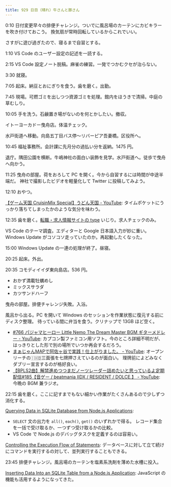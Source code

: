 ```yaml
---
title: 929 日目（晴れ）牛さんと豚さん
---
```


0:10 日付変更早々の排便チャレンジ。ついでに風呂場のカーテンにカビキラーを吹き付けておこう。
換気扇が常時回転しているからこれでいい。

さすがに遊び過ぎたので、寝るまで自習とする。

1:10 VS Code のユーザー設定の記述を一読する。

2:15 VS Code 設定ノート脱稿。麻雀の練習。一発でつかむクセが治らない。

3:30 就寝。

7:05 起床。納豆とおにぎりを食う。歯を磨く。出勤。

7:45 現場。可燃ゴミを出しつつ資源ゴミを処理。館内をほうきで清掃。中庭の草むしり。

10:05 手を洗う。石鹸置き場がないのを何とかしたい。撤収。

イトーヨーカドー曳舟店。体温チェック。

水戸街道へ移動。向島五丁目バス停～リバーピア吾妻橋。区役所へ。

10:45 福祉事務所。会計課に先月分の過払い分を返納。1475 円。

退庁。隅田公園を横断。牛嶋神社の面白い装飾を見学。水戸街道へ。徒歩で曳舟へ向かう。

11:25 曳舟の部屋。荷をおろして PC を開く。今から自習するには時間が中途半端だ。
神社で撮影したビデオを軽量化して Twitter に投稿してみよう。

12:10 おやつ。

[【ゲーム天国 CruisinMix Special】うどん天国 - YouTube](https://www.youtube.com/watch?v=961GkMMQKco):
タイムポケットにうっかり落ちてしまったかのような気分を味わう。

12:35 歯を磨く。[転職・求人情報サイトの type](https://type.jp/) いじり。求人チェックのみ。

VS Code のテーマ調査。エディターと Google 日本語入力が妙に重い。
Windows Update がコソコソ走っていたのか。再起動したくなった。

15:00 Windows Update の一連の処理が終了。昼寝。

20:25 起床。外出。

20:35 コモディイイダ東向島店。536 円。

* おかず満載牡蠣めし
* ミックスサラダ
* カツサンドハーフ

曳舟の部屋。排便チャレンジ失敗。入浴。

風呂から出る。PC を開いて Windows のセッションを作業状態に復元する前にディスク整理。
待っている間に弁当を食う。クリナップで 13GB ほど空く。

* [&#x23;766 パジャマヒーロー Little Nemo The Dream Master BGM ギターメドレー - YouTube](https://www.youtube.com/watch?v=41nacmMXRCU):
  カプコン製ファミコン用ソフト。今のところ詳細不明だが、はっきりとした形で別の場所でいつか再会するだろう。
* [まぁじゃんMAPで阿佐ヶ谷で実践！仕上がりました。 - YouTube](https://www.youtube.com/watch?v=4oAfN73EguE):
  オープンリーチの&#x1F011;&#x1F014;&#x1F017;三面張を七牌押さえているのが面白い。
  理牌前によどみなくダブリー宣言するのが格好良い。
* [【BPLS2曲】解禁進めつつまだノーツレーダー詰めたいと思っているよ定期配信&#x23;185【音ゲー / beatmania IIDX / RESIDENT / DOLCE.】 - YouTube](https://www.youtube.com/watch?v=pyUHpA9HNRc):
  今晩の BGM 兼ラジオ。

22:15 歯を磨く。ここに記すまでもない細かい作業がたくさんあるので少しずつ消化する。

[Querying Data in SQLite Database from Node.js Applications](https://www.sqlitetutorial.net/sqlite-nodejs/query/):

* `SELECT` 文の出力を `all()`, `each()`, `get()` のいずれかで得る。
  レコード集合を一括で受け取るか、一つずつ受け取るかの比較。
* VS Code で Node.js のデバッグタスクを定義するのは容易い。

[Controlling the Execution Flow of Statements](https://www.sqlitetutorial.net/sqlite-nodejs/statements-control-flow/):
データベースに対して立て続けにコマンドを実行するの対して、並列実行することもできる。

23:45 排便チャレンジ。風呂場のカーテンを塩素系洗剤を薄めた水槽に投入。

[Inserting Data Into an SQLite Table from a Node.js Application](https://www.sqlitetutorial.net/sqlite-nodejs/insert/):
JavaScript の機能も活用するようになってきた。
